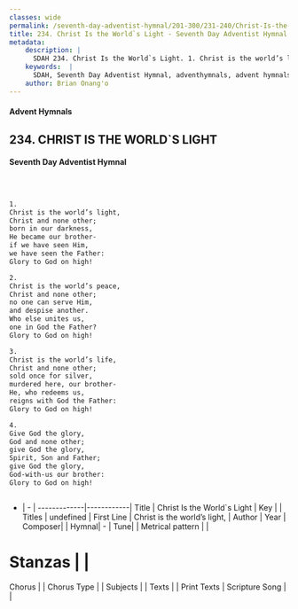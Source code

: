 ```yaml
---
classes: wide
permalink: /seventh-day-adventist-hymnal/201-300/231-240/Christ-Is-the-World`s-Light/
title: 234. Christ Is the World`s Light - Seventh Day Adventist Hymnal
metadata:
    description: |
      SDAH 234. Christ Is the World`s Light. 1. Christ is the world’s light, Christ and none other; born in our darkness, He became our brother- if we have seen Him, we have seen the Father: Glory to God on high!
    keywords:  |
      SDAH, Seventh Day Adventist Hymnal, adventhymnals, advent hymnals, Christ Is the World`s Light, Christ is the world’s light, 
    author: Brian Onang'o
---
```


#### Advent Hymnals
## 234. CHRIST IS THE WORLD`S LIGHT
#### Seventh Day Adventist Hymnal

```txt



1.
Christ is the world’s light,
Christ and none other;
born in our darkness,
He became our brother-
if we have seen Him,
we have seen the Father:
Glory to God on high!

2.
Christ is the world’s peace,
Christ and none other;
no one can serve Him,
and despise another.
Who else unites us,
one in God the Father?
Glory to God on high!

3.
Christ is the world’s life,
Christ and none other;
sold once for silver,
murdered here, our brother-
He, who redeems us,
reigns with God the Father:
Glory to God on high!

4.
Give God the glory,
God and none other;
give God the glory,
Spirit, Son and Father;
give God the glory,
God-with-us our brother:
Glory to God on high!



```

- |   -  |
-------------|------------|
Title | Christ Is the World`s Light |
Key |  |
Titles | undefined |
First Line | Christ is the world’s light, |
Author | 
Year | 
Composer|  |
Hymnal|  - |
Tune|  |
Metrical pattern | |
# Stanzas |  |
Chorus |  |
Chorus Type |  |
Subjects |  |
Texts |  |
Print Texts | 
Scripture Song |  |
  
